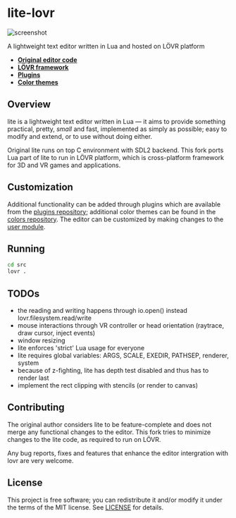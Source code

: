 # lite-lovr
![screenshot](https://user-images.githubusercontent.com/3920290/81471642-6c165880-91ea-11ea-8cd1-fae7ae8f0bc4.png)

A lightweight text editor written in Lua and hosted on LÖVR platform

* **[Original editor code](https://github.com/rxi/lite)**
* **[LÖVR framework](https://github.com/bjornbytes/lovr)**
* **[Plugins](https://github.com/rxi/lite-plugins)**
* **[Color themes](https://github.com/rxi/lite-colors)**

## Overview
lite is a lightweight text editor written in Lua — it aims to provide something practical, pretty, *small* and fast, implemented as simply as possible; easy to modify and extend, or to use without doing either.

Original lite runs on top C environment with SDL2 backend. This fork ports Lua part of lite to run in LÖVR platform, which is cross-platform
framework for 3D and VR games and applications.

## Customization
Additional functionality can be added through plugins which are available from the [plugins repository](https://github.com/rxi/lite-plugins); additional color themes can be found in the [colors repository](https://github.com/rxi/lite-colors).
The editor can be customized by making changes to the [user module](data/user/init.lua).

## Running

```sh
cd src
lovr .
```

## TODOs

* the reading and writing happens through io.open() instead lovr.filesystem.read/write
* mouse interactions through VR controller or head orientation (raytrace, draw cursor, inject events)
* window resizing
* lite enforces 'strict' Lua usage for everyone
* lite requires global variables: ARGS, SCALE, EXEDIR, PATHSEP, renderer, system
* because of z-fighting, lite has depth test disabled and thus has to render last
* implement the rect clipping with stencils (or render to canvas)

## Contributing
The original author considers lite to be feature-complete and does not merge any functional changes to the editor. This fork tries to minimize changes to the lite code, as required to run on LÖVR.

Any bug reports, fixes and features that enhance the editor intergration with lovr are very welcome.

## License
This project is free software; you can redistribute it and/or modify it under the terms of the MIT license. See [LICENSE](LICENSE) for details.